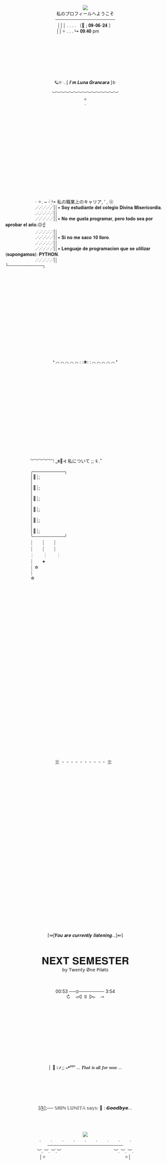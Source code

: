 <p align="center">
<img src="https://github.com/shin-lunita/wiii/assets/171997364/1be9da02-2440-4fb1-a7b0-e15b507d914a"/> <br>
私のプロフィールへようこそ<br>
───────────────────<br>
│││  .  .  .  . 〔🍑 ; 𝟎𝟗-𝟎𝟔-𝟐𝟒 〕<br>
││✧      .  .  .      ↳ 𝟎𝟗:𝟒𝟎 pm&nbsp;&nbsp;&nbsp;&nbsp;&nbsp;&nbsp;&nbsp;&nbsp;&nbsp;&nbsp;&nbsp;&nbsp;<br>
&nbsp;&nbsp;<br>
&nbsp;&nbsp;<br>
&nbsp;&nbsp;<br>
&nbsp;&nbsp;<br>
&nbsp;&nbsp;<br>
&nbsp;&nbsp;<br>
&nbsp;&nbsp;<br>
&nbsp;&nbsp;<br>
🪐୭𓂅[ 𝑰'𝒎 𝑳𝒖𝒏𝒂 𝑮𝒓𝒂𝒏𝒄𝒂𝒓𝒂 ]༉‧<br>
︶︶︶︶︶︶︶︶︶︶︶︶︶︶︶<br>
✧<br>
⋅<br>
&nbsp;&nbsp;<br>
&nbsp;&nbsp;<br>
&nbsp;&nbsp;<br>
&nbsp;&nbsp;<br>
&nbsp;&nbsp;<br>
&nbsp;&nbsp;<br>
&nbsp;&nbsp;<br>
&nbsp;&nbsp;<br>
&nbsp;&nbsp;<br>
&nbsp;&nbsp;<br>
&nbsp;&nbsp;<br>
&nbsp;&nbsp;<br>
&nbsp;&nbsp;<br>
&nbsp;&nbsp;<br>
&nbsp;&nbsp;<br>
&nbsp;&nbsp;<br>
</p>
&nbsp;&nbsp;&nbsp;&nbsp;&nbsp;&nbsp;&nbsp;&nbsp;&nbsp;&nbsp;&nbsp;&nbsp;&nbsp;&nbsp;&nbsp;&nbsp;&nbsp;&nbsp;&nbsp;&nbsp;&nbsp;&nbsp;&nbsp;&nbsp;· ✧. ~ - ̗̀↳ 私の職業上のキャリア, ‘ , ❀ <br>
&nbsp;&nbsp;&nbsp;&nbsp;&nbsp;&nbsp;&nbsp;&nbsp;&nbsp;&nbsp;&nbsp;&nbsp;&nbsp;&nbsp;&nbsp;&nbsp;&nbsp;&nbsp;&nbsp;&nbsp;&nbsp;&nbsp;&nbsp;&nbsp;.·˙.·˙.·˙.·˙.·˙|│• 𝐒𝐨𝐲 𝐞𝐬𝐭𝐮𝐝𝐢𝐚𝐧𝐭𝐞 𝐝𝐞𝐥 𝐜𝐨𝐥𝐞𝐠𝐢𝐨 𝐃𝐢𝐯𝐢𝐧𝐚 𝐌𝐢𝐬𝐞𝐫𝐢𝐜𝐨𝐫𝐝𝐢𝐚.<br> 
&nbsp;&nbsp;&nbsp;&nbsp;&nbsp;&nbsp;&nbsp;&nbsp;&nbsp;&nbsp;&nbsp;&nbsp;&nbsp;&nbsp;&nbsp;&nbsp;&nbsp;&nbsp;&nbsp;&nbsp;&nbsp;&nbsp;&nbsp;&nbsp;.·˙.·˙.·˙.·˙.·˙|│<br>
&nbsp;&nbsp;&nbsp;&nbsp;&nbsp;&nbsp;&nbsp;&nbsp;&nbsp;&nbsp;&nbsp;&nbsp;&nbsp;&nbsp;&nbsp;&nbsp;&nbsp;&nbsp;&nbsp;&nbsp;&nbsp;&nbsp;&nbsp;&nbsp;.·˙.·˙.·˙.·˙.·˙|│• 𝐍𝐨 𝐦𝐞 𝐠𝐮𝐬𝐭𝐚 𝐩𝐫𝐨𝐠𝐫𝐚𝐦𝐚𝐫, 𝐩𝐞𝐫𝐨 𝐭𝐨𝐝𝐨 𝐬𝐞𝐚 𝐩𝐨𝐫 𝐚𝐩𝐫𝐨𝐛𝐚𝐫 𝐞𝐥 𝐚𝐧̃𝐨.😔☝️<br> 
&nbsp;&nbsp;&nbsp;&nbsp;&nbsp;&nbsp;&nbsp;&nbsp;&nbsp;&nbsp;&nbsp;&nbsp;&nbsp;&nbsp;&nbsp;&nbsp;&nbsp;&nbsp;&nbsp;&nbsp;&nbsp;&nbsp;&nbsp;&nbsp;.·˙.·˙.·˙.·˙.·˙|│<br>
&nbsp;&nbsp;&nbsp;&nbsp;&nbsp;&nbsp;&nbsp;&nbsp;&nbsp;&nbsp;&nbsp;&nbsp;&nbsp;&nbsp;&nbsp;&nbsp;&nbsp;&nbsp;&nbsp;&nbsp;&nbsp;&nbsp;&nbsp;&nbsp;.·˙.·˙.·˙.·˙.·˙|│• 𝐒𝐢 𝐧𝐨 𝐦𝐞 𝐬𝐚𝐜𝐨 𝟏𝟎 𝐥𝐥𝐨𝐫𝐨.<br>
&nbsp;&nbsp;&nbsp;&nbsp;&nbsp;&nbsp;&nbsp;&nbsp;&nbsp;&nbsp;&nbsp;&nbsp;&nbsp;&nbsp;&nbsp;&nbsp;&nbsp;&nbsp;&nbsp;&nbsp;&nbsp;&nbsp;&nbsp;&nbsp;.·˙.·˙.·˙.·˙.·˙|│<br>
&nbsp;&nbsp;&nbsp;&nbsp;&nbsp;&nbsp;&nbsp;&nbsp;&nbsp;&nbsp;&nbsp;&nbsp;&nbsp;&nbsp;&nbsp;&nbsp;&nbsp;&nbsp;&nbsp;&nbsp;&nbsp;&nbsp;&nbsp;&nbsp;.·˙.·˙.·˙.·˙.·˙|│• 𝐋𝐞𝐧𝐠𝐮𝐚𝐣𝐞 𝐝𝐞 𝐩𝐫𝐨𝐠𝐫𝐚𝐦𝐚𝐜𝐢𝐨𝐧 𝐪𝐮𝐞 𝐬𝐞 𝐮𝐭𝐢𝐥𝐢𝐳𝐚𝐫 (𝐬𝐮𝐩𝐨𝐧𝐠𝐚𝐦𝐨𝐬): 𝐏𝐘𝐓𝐇𝐎𝐍.<br> 
&nbsp;&nbsp;&nbsp;&nbsp;&nbsp;&nbsp;&nbsp;&nbsp;&nbsp;&nbsp;&nbsp;&nbsp;&nbsp;&nbsp;&nbsp;&nbsp;&nbsp;&nbsp;&nbsp;&nbsp;&nbsp;&nbsp;&nbsp;&nbsp;.·˙.·˙.·˙.·˙.·˙|│<br>
╰───────────╮<br>
<p align="center">
&nbsp;&nbsp;<br>
&nbsp;&nbsp;<br>
&nbsp;&nbsp;<br>
&nbsp;&nbsp;<br>
&nbsp;&nbsp;<br>
&nbsp;&nbsp;<br>
&nbsp;&nbsp;<br>
&nbsp;&nbsp;<br>
&nbsp;&nbsp;<br>
&nbsp;&nbsp;<br>
&nbsp;&nbsp;<br>
&nbsp;&nbsp;<br>
&nbsp;&nbsp;<br>
&nbsp;&nbsp;<br>
&nbsp;&nbsp;<br>
&nbsp;&nbsp;<br>
❛ ⌒ ⌒ ⌒ ⌒ ⌒ : :❀: : ⌒ ⌒ ⌒ ⌒ ⌒ ❜ <br>
&nbsp;&nbsp;<br>
&nbsp;&nbsp;<br>
&nbsp;&nbsp;<br>
&nbsp;&nbsp;<br>
&nbsp;&nbsp;<br>
&nbsp;&nbsp;<br>
&nbsp;&nbsp;<br>
&nbsp;&nbsp;<br>
&nbsp;&nbsp;<br>
&nbsp;&nbsp;<br>
&nbsp;&nbsp;<br>
&nbsp;&nbsp;<br>
&nbsp;&nbsp;<br>
&nbsp;&nbsp;<br>
&nbsp;&nbsp;<br>
&nbsp;&nbsp;<br>
</p>
&nbsp;&nbsp;&nbsp;&nbsp;&nbsp;&nbsp;&nbsp;&nbsp;&nbsp;&nbsp;&nbsp;&nbsp;&nbsp;&nbsp;&nbsp;&nbsp;&nbsp;&nbsp;&nbsp;&nbsp;︶︶︶︶︶!ુ⩩🍂⊰ 私について ;; ༉ .˚ <br>
&nbsp;&nbsp;&nbsp;&nbsp;&nbsp;&nbsp;&nbsp;&nbsp;&nbsp;&nbsp;&nbsp;&nbsp;&nbsp;&nbsp;&nbsp;&nbsp;&nbsp;&nbsp;&nbsp;&nbsp;╭──────────╮<br>
&nbsp;&nbsp;&nbsp;&nbsp;&nbsp;&nbsp;&nbsp;&nbsp;&nbsp;&nbsp;&nbsp;&nbsp;&nbsp;&nbsp;&nbsp;&nbsp;&nbsp;&nbsp;&nbsp;&nbsp;│🍯┊; <br>
&nbsp;&nbsp;&nbsp;&nbsp;&nbsp;&nbsp;&nbsp;&nbsp;&nbsp;&nbsp;&nbsp;&nbsp;&nbsp;&nbsp;&nbsp;&nbsp;&nbsp;&nbsp;&nbsp;&nbsp;│<br>
&nbsp;&nbsp;&nbsp;&nbsp;&nbsp;&nbsp;&nbsp;&nbsp;&nbsp;&nbsp;&nbsp;&nbsp;&nbsp;&nbsp;&nbsp;&nbsp;&nbsp;&nbsp;&nbsp;&nbsp;│🍯┊; <br>
&nbsp;&nbsp;&nbsp;&nbsp;&nbsp;&nbsp;&nbsp;&nbsp;&nbsp;&nbsp;&nbsp;&nbsp;&nbsp;&nbsp;&nbsp;&nbsp;&nbsp;&nbsp;&nbsp;&nbsp;│<br>
&nbsp;&nbsp;&nbsp;&nbsp;&nbsp;&nbsp;&nbsp;&nbsp;&nbsp;&nbsp;&nbsp;&nbsp;&nbsp;&nbsp;&nbsp;&nbsp;&nbsp;&nbsp;&nbsp;&nbsp;│🍯┊; <br>
&nbsp;&nbsp;&nbsp;&nbsp;&nbsp;&nbsp;&nbsp;&nbsp;&nbsp;&nbsp;&nbsp;&nbsp;&nbsp;&nbsp;&nbsp;&nbsp;&nbsp;&nbsp;&nbsp;&nbsp;│<br>
&nbsp;&nbsp;&nbsp;&nbsp;&nbsp;&nbsp;&nbsp;&nbsp;&nbsp;&nbsp;&nbsp;&nbsp;&nbsp;&nbsp;&nbsp;&nbsp;&nbsp;&nbsp;&nbsp;&nbsp;│🍯┊; <br>
&nbsp;&nbsp;&nbsp;&nbsp;&nbsp;&nbsp;&nbsp;&nbsp;&nbsp;&nbsp;&nbsp;&nbsp;&nbsp;&nbsp;&nbsp;&nbsp;&nbsp;&nbsp;&nbsp;&nbsp;│<br>
&nbsp;&nbsp;&nbsp;&nbsp;&nbsp;&nbsp;&nbsp;&nbsp;&nbsp;&nbsp;&nbsp;&nbsp;&nbsp;&nbsp;&nbsp;&nbsp;&nbsp;&nbsp;&nbsp;&nbsp;│🍯┊; <br>
&nbsp;&nbsp;&nbsp;&nbsp;&nbsp;&nbsp;&nbsp;&nbsp;&nbsp;&nbsp;&nbsp;&nbsp;&nbsp;&nbsp;&nbsp;&nbsp;&nbsp;&nbsp;&nbsp;&nbsp;│<br>
&nbsp;&nbsp;&nbsp;&nbsp;&nbsp;&nbsp;&nbsp;&nbsp;&nbsp;&nbsp;&nbsp;&nbsp;&nbsp;&nbsp;&nbsp;&nbsp;&nbsp;&nbsp;&nbsp;&nbsp;│🍯┊; <br>
&nbsp;&nbsp;&nbsp;&nbsp;&nbsp;&nbsp;&nbsp;&nbsp;&nbsp;&nbsp;&nbsp;&nbsp;&nbsp;&nbsp;&nbsp;&nbsp;&nbsp;&nbsp;&nbsp;&nbsp;╰──────────╯<br>
&nbsp;&nbsp;&nbsp;&nbsp;&nbsp;&nbsp;&nbsp;&nbsp;&nbsp;&nbsp;&nbsp;&nbsp;&nbsp;&nbsp;&nbsp;&nbsp;&nbsp;&nbsp;&nbsp;&nbsp;┊　　┊　　┊<br>
&nbsp;&nbsp;&nbsp;&nbsp;&nbsp;&nbsp;&nbsp;&nbsp;&nbsp;&nbsp;&nbsp;&nbsp;&nbsp;&nbsp;&nbsp;&nbsp;&nbsp;&nbsp;&nbsp;&nbsp;┊　　┊　　┊<br>　
&nbsp;&nbsp;&nbsp;&nbsp;&nbsp;&nbsp;&nbsp;&nbsp;&nbsp;&nbsp;&nbsp;&nbsp;&nbsp;&nbsp;&nbsp;┊　　┊　　┊<br>
&nbsp;&nbsp;&nbsp;&nbsp;&nbsp;&nbsp;&nbsp;&nbsp;&nbsp;&nbsp;&nbsp;&nbsp;&nbsp;&nbsp;&nbsp;&nbsp;&nbsp;&nbsp;&nbsp;&nbsp;┊　　✦ <br>
&nbsp;&nbsp;&nbsp;&nbsp;&nbsp;&nbsp;&nbsp;&nbsp;&nbsp;&nbsp;&nbsp;&nbsp;&nbsp;&nbsp;&nbsp;&nbsp;&nbsp;&nbsp;&nbsp;&nbsp;┊                   ☆ <br>
&nbsp;&nbsp;&nbsp;&nbsp;&nbsp;&nbsp;&nbsp;&nbsp;&nbsp;&nbsp;&nbsp;&nbsp;&nbsp;&nbsp;&nbsp;&nbsp;&nbsp;&nbsp;&nbsp;&nbsp;┊<br>
&nbsp;&nbsp;&nbsp;&nbsp;&nbsp;&nbsp;&nbsp;&nbsp;&nbsp;&nbsp;&nbsp;&nbsp;&nbsp;&nbsp;&nbsp;&nbsp;&nbsp;&nbsp;&nbsp;&nbsp;☆<br>
&nbsp;&nbsp;<br>
&nbsp;&nbsp;<br>
&nbsp;&nbsp;<br>
&nbsp;&nbsp;<br>
&nbsp;&nbsp;<br>
&nbsp;&nbsp;<br>
&nbsp;&nbsp;<br>
&nbsp;&nbsp;<br>
&nbsp;&nbsp;<br>
&nbsp;&nbsp;<br>
&nbsp;&nbsp;<br>
&nbsp;&nbsp;<br>
&nbsp;&nbsp;<br>
&nbsp;&nbsp;<br>
&nbsp;&nbsp;<br>
&nbsp;&nbsp;<br>
<p align="center">
&nbsp;&nbsp;<br>
&nbsp;&nbsp;<br>
&nbsp;&nbsp;<br>
&nbsp;&nbsp;<br>
&nbsp;&nbsp;<br>
&nbsp;&nbsp;<br>
&nbsp;&nbsp;<br>
&nbsp;&nbsp;<br>
&nbsp;&nbsp;<br>
&nbsp;&nbsp;<br>
&nbsp;&nbsp;<br>
&nbsp;&nbsp;<br>
&nbsp;&nbsp;<br>
&nbsp;&nbsp;<br>
&nbsp;&nbsp;<br>
&nbsp;&nbsp;<br>
〨&nbsp; -&nbsp; -&nbsp; -&nbsp; -&nbsp; -&nbsp; -&nbsp; -&nbsp; -&nbsp; -&nbsp; -&nbsp; 〨
&nbsp;&nbsp;<br>
&nbsp;&nbsp;<br>
&nbsp;&nbsp;<br>
&nbsp;&nbsp;<br>
&nbsp;&nbsp;<br>
&nbsp;&nbsp;<br>
&nbsp;&nbsp;<br>
&nbsp;&nbsp;<br>
&nbsp;&nbsp;<br>
&nbsp;&nbsp;<br>
&nbsp;&nbsp;<br>
&nbsp;&nbsp;<br>
&nbsp;&nbsp;<br>
&nbsp;&nbsp;<br>
&nbsp;&nbsp;<br>
&nbsp;&nbsp;<br>
&nbsp;&nbsp;<br>
&nbsp;&nbsp;<br>
&nbsp;&nbsp;<br>
&nbsp;&nbsp;<br>
&nbsp;&nbsp;<br>
&nbsp;&nbsp;<br>
&nbsp;&nbsp;<br>
&nbsp;&nbsp;<br>
&nbsp;&nbsp;<br>
&nbsp;&nbsp;<br>
&nbsp;&nbsp;<br>
&nbsp;&nbsp;<br>
&nbsp;&nbsp;<br>
&nbsp;&nbsp;<br>
&nbsp;&nbsp;<br>
&nbsp;&nbsp;<br>
⌈⇛[𝒀𝒐𝒖 𝒂𝒓𝒆 𝒄𝒖𝒓𝒓𝒆𝒏𝒕𝒍𝒚 𝒍𝒊𝒔𝒕𝒆𝒏𝒊𝒏𝒈...]⇚⌉<br>
&nbsp;&nbsp;<br>
&nbsp;&nbsp;<br>
&nbsp;&nbsp;<br>
<span style="font-size: 32px;">𝐍𝐄𝐗𝐓 𝐒𝐄𝐌𝐄𝐒𝐓𝐄𝐑</span> <br>
𝖻𝗒 𝖳𝗐𝖾𝗇𝗍𝗒 Ø𝗇𝖾 𝖯𝗂𝗅ø𝗍𝗌<br>
&nbsp;&nbsp;<br>
&nbsp;&nbsp;<br>
&nbsp;&nbsp;<br>
00:53 ──⊙──────── 3:54<br>
↻&nbsp;&nbsp;&nbsp;&nbsp;◃◁  II  ▷▹&nbsp;&nbsp;&nbsp;&nbsp;⇀<br>
&nbsp;&nbsp;<br>
&nbsp;&nbsp;<br>
&nbsp;&nbsp;<br>
&nbsp;&nbsp;<br>
&nbsp;&nbsp;<br>
&nbsp;&nbsp;<br>
&nbsp;&nbsp;<br>
&nbsp;&nbsp;<br>
&nbsp;&nbsp;<br>
&nbsp;&nbsp;<br>
&nbsp;&nbsp;<br>
&nbsp;&nbsp;<br>
│ 🦉 ะ⸙;; ⭟❛⁰⁰¹ ... 𝑻𝒉𝒂𝒕 𝒊𝒔 𝒂𝒍𝒍 𝒇𝒐𝒓 𝒏𝒐𝒘 ...<br>
&nbsp;&nbsp;<br>
&nbsp;&nbsp;<br>
&nbsp;&nbsp;<br>
&nbsp;&nbsp;<br>
&nbsp;&nbsp;<br>
&nbsp;&nbsp;<br>
[༊];── 𝕊ℍ𝕀ℕ 𝕃𝕌ℕ𝕀𝕋𝔸 𝕤𝕒𝕪𝕤: 🐾 : 𝙂𝙤𝙤𝙙𝙗𝙮𝙚...<br>
&nbsp;&nbsp;<br>
&nbsp;&nbsp;<br>
&nbsp;&nbsp;<br>
<img src="https://i.pinimg.com/564x/38/25/1c/38251c559eccf21ae4729fce97d62440.jpg"/><br>
.&nbsp;&nbsp;&nbsp;&nbsp;&nbsp;&nbsp;&nbsp;&nbsp;.&nbsp;&nbsp;&nbsp;&nbsp;&nbsp;&nbsp;&nbsp;&nbsp;.&nbsp;&nbsp;&nbsp;&nbsp;&nbsp;&nbsp;&nbsp;&nbsp;.&nbsp;&nbsp;&nbsp;&nbsp;&nbsp;&nbsp;&nbsp;&nbsp;.&nbsp;&nbsp;&nbsp;&nbsp;&nbsp;&nbsp;&nbsp;&nbsp;.&nbsp;&nbsp;&nbsp;&nbsp;&nbsp;&nbsp;&nbsp;&nbsp;.&nbsp;&nbsp;&nbsp;&nbsp;&nbsp;&nbsp;&nbsp;&nbsp;.&nbsp;&nbsp;&nbsp;&nbsp;&nbsp;&nbsp;&nbsp;&nbsp;.<br>
────────────────────────<br>
︶. ︶. ︶.︶&nbsp;&nbsp;&nbsp;&nbsp;&nbsp;&nbsp;&nbsp;&nbsp;&nbsp;&nbsp;&nbsp;&nbsp;&nbsp;&nbsp;&nbsp;&nbsp;&nbsp;&nbsp;&nbsp;&nbsp;&nbsp;&nbsp;&nbsp;&nbsp;&nbsp;&nbsp;&nbsp;&nbsp;&nbsp;&nbsp;&nbsp;&nbsp;&nbsp;&nbsp;&nbsp;&nbsp;&nbsp;&nbsp;&nbsp;&nbsp;&nbsp;&nbsp;︶. ︶. ︶.<br>
│✧&nbsp;&nbsp;&nbsp;&nbsp;&nbsp;&nbsp;&nbsp;&nbsp;&nbsp;&nbsp;&nbsp;&nbsp;&nbsp;&nbsp;&nbsp;&nbsp;&nbsp;&nbsp;&nbsp;&nbsp;&nbsp;&nbsp;&nbsp;&nbsp;&nbsp;&nbsp;&nbsp;&nbsp;&nbsp;&nbsp;&nbsp;&nbsp;&nbsp;&nbsp;&nbsp;&nbsp;&nbsp;&nbsp;&nbsp;&nbsp;&nbsp;&nbsp;&nbsp;&nbsp;&nbsp;&nbsp;&nbsp;&nbsp;&nbsp;&nbsp;&nbsp;&nbsp;&nbsp;&nbsp;&nbsp;&nbsp;&nbsp;&nbsp;&nbsp;&nbsp;&nbsp;&nbsp;&nbsp;✧│<br>
&nbsp;&nbsp;<br>
&nbsp;&nbsp;<br>
&nbsp;&nbsp;<br>
&nbsp;&nbsp;<br>
&nbsp;&nbsp;<br>
&nbsp;&nbsp;<br>
</p>
